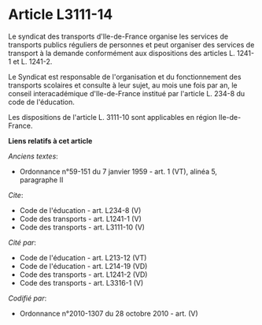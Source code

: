 # Article L3111-14

Le syndicat des transports d'Ile-de-France organise les services de transports publics réguliers de personnes et peut
organiser des services de transport à la demande conformément aux dispositions des articles L. 1241-1 et L. 1241-2. 

Le Syndicat est responsable de l'organisation et du fonctionnement des transports scolaires et consulte à leur sujet, au mois
une fois par an, le conseil interacadémique d'Ile-de-France institué par l'article L. 234-8 du code de l'éducation. 

Les dispositions de l'article L. 3111-10 sont applicables en région Ile-de-France.

**Liens relatifs à cet article**

_Anciens textes_:

  - Ordonnance n°59-151 du 7 janvier 1959 - art. 1 (VT), alinéa 5, paragraphe II

_Cite_:

  - Code de l'éducation - art. L234-8 (V)
  - Code des transports - art. L1241-1 (V)
  - Code des transports - art. L3111-10 (V)

_Cité par_:

  - Code de l'éducation - art. L213-12 (VT)
  - Code de l'éducation - art. L214-19 (VD)
  - Code des transports - art. L1241-2 (VD)
  - Code des transports - art. L3316-1 (V)

_Codifié par_:

  - Ordonnance n°2010-1307 du 28 octobre 2010 - art. (V)
